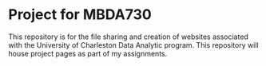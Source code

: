 # Project for MBDA730

This repository is for the file sharing and creation of websites associated with the University of Charleston Data Analytic program. This repository will house project pages as part of my assignments. 